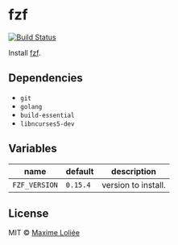 # fzf

[![Build Status](https://travis-ci.org/loliee/install-scripts.svg?branch=master)](https://travis-ci.org/loliee/install-scripts)

Install [fzf](https://github.com/junegunn/fzf).

## Dependencies

- `git`
- `golang`
- `build-essential`
- `libncurses5-dev`

## Variables

name             | default   | description
-----------------|-----------|----------------------------------
`FZF_VERSION` | `0.15.4` | version to install.

## License

MIT © [Maxime Loliée](https://github.com/loliee/)
